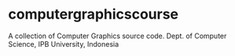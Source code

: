 # computergraphicscourse
A collection of Computer Graphics source code. Dept. of Computer Science, IPB University, Indonesia
